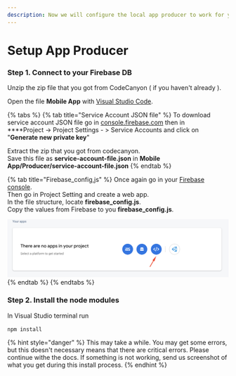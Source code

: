 ```yaml
---
description: Now we will configure the local app producer to work for you
---
```


# Setup App Producer

### Step 1. Connect to your Firebase DB

Unzip the zip file that you got from CodeCanyon \( if you haven't already \). 

Open the file **Mobile App** with [Visual Studio Code](https://code.visualstudio.com).

{% tabs %}
{% tab title="Service Account JSON file" %}
To download service account JSON file go in  [console.firebase.com](https://console.firebase.google.com/) then in   
****Project -&gt; Project Settings - &gt; Service Accounts and click on "**Generate new private key**"

Extract the zip that you got from codecanyon.  
Save this file as **service-account-file.json** in **Mobile App/Producer/service-account-file.json**
{% endtab %}

{% tab title="Firebase\_config,js" %}
Once again go in your [Firebase console](https://console.firebase.google.com/).  
Then go in Project Setting and create a web app.  
In the file structure, locate **firebase\_config.js**.   
Copy the values from Firebase to you **firebase\_config.js**. 

![](../.gitbook/assets/project_settings_web_app.png)
{% endtab %}
{% endtabs %}



### Step 2. Install the node modules

In Visual Studio terminal run

```text
npm install
```

{% hint style="danger" %}
This may take a while. You may get some errors, but this doesn't necessary means that there are critical errors. Please continue withe the docs. If something is not working, send us screenshot of what you get during this install process.
{% endhint %}



